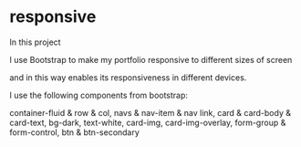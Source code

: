 # responsive

In this project

I use Bootstrap to make my portfolio responsive to different sizes of screen

and in this way enables its responsiveness in different devices.

I use the following components from bootstrap:

container-fluid & row & col,
navs & nav-item & nav link,
card & card-body & card-text,
bg-dark, text-white, 
card-img, card-img-overlay,
form-group & form-control,
btn & btn-secondary


